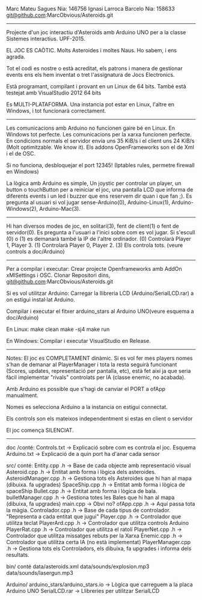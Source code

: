 
Marc Mateu Sagues        Nia: 146756
Ignasi Larroca Barcelo   Nia: 158633
git@github.com:MarcObvious/Asteroids.git

------------------------------------------------------------------------------------------------------------
Projecte d'un joc interactiu d'Asteroids amb Arduino UNO per a la classe Sistemes interactius. UPF-2015.

EL JOC ES CAÒTIC. Molts Asteroides i moltes Naus. Ho sabem, i ens agrada.

Tot el codi es nostre o està acreditat, els patrons i manera de gestionar events ens els hem 
inventat o tret l'assignatura de Jocs Electronics.

Està programant, compilant i provant en un Linux de 64 bits.
També està testejat amb VisualStudio 2012 64 bits 

Es MULTI-PLATAFORMA. Una instancia pot estar en Linux, l'altre en Windows, i tot funcionarà
correctament.

------------------------------------------------------------------------------------------------------------
Les comunicacions amb Arduino no funcionen gaire bé en Linux. En Windows tot perfecte.
Les comunicacions per la xarxa funcionen perfecte. En condicions normals el servidor envia 
uns 35 KiB/s i el client uns 24 KiB/s (Molt optimitzable. We know it). 
Els addons OpenFrameworks son el de Xml i el de OSC.

Si no funciona, desbloquejar el port 12345! (Iptables rules, permetre firewall en Windows)

La lògica amb Arduino es simple, Un joystic per controlar un player, un button o touchButton per
a reiniciar el joc, una pantalla LCD que informa de diferents events i un led i buzzer que 
ens reservem dir quan i que fan ;).
Es pregunta al usuari si vol jugar sense-Arduino(0), Arduino-Linux(1), Arduino-Windows(2), 
Arduino-Mac(3).

------------------------------------------------------------------------------------------------------------
Hi han diversos modes de joc, en solitari(3), fent de client(1) o fent de servidor(0).
Es pregunta a l'usuari a l'inici sobre com es vol jugar. Si s'escull (0) o (1) es demanarà
també la IP de l'altre ordinador.
(0) Controlarà Player 1, Player 3.
(1) Controlarà Player 0, Player 2. 
(3) Els controla tots.
(veure controls a doc/Arduino)

------------------------------------------------------------------------------------------------------------
Per a compilar i executar:
Crear projecte Openframeworks amb AddOn xMlSettings i OSC.
Clonar Repositori dins, git@github.com:MarcObvious/Asteroids.git

Si es vol utilitzar Arduino: 
Carregar la llibreria LCD (Arduino/SerialLCD.rar) a on estigui instal·lat Arduino.


Compilar i executar el fitxer arduino_stars al Arduino UNO(veure esquema a doc/Arduino)

En Linux:
make clean
make -sj4 
make run


En Windows:
Compilar i executar VisualStudio en Release.

------------------------------------------------------------------------------------------------------------
Notes:
El joc es COMPLETAMENT dinàmic. Si es vol fer mes players nomes s'han de demanar al PlayerManager i tota la 
resta seguirà funcionant (Scores, updates, representació per pantalla, etc), està fet aixi ja que seria fàcil 
implementar "rivals" controlats per IA (classe enemic, no acabada).

Amb Arduino es possible que s'hagi de canviar el PORT a ofApp manualment.

Nomes es selecciona Arduino a la instancia on estigui connectat.

Els controls son els mateixos independentment si estas en client o servidor

El joc comença SILENCIAT.

------------------------------------------------------------------------------------------------------------
doc /conté:
Controls.txt -> Explicació sobre com es controla el joc.
Esquema Arduino.txt -> Explicació de a quin port ha d'anar cada sensor


src/ conté:
Entity.cpp .h -> Base de cada objecte amb representació visual
Asteroid.cpp .h   -> Entitat amb forma i lògica dels asteroides.
AsteroidManager.cpp .h   -> Gestiona tots els Asteroides que hi han al mapa (dibuixa. fa upgrades)
SpaceShip.cpp .h -> Entitat amb forma i lògica de spaceShip
Bullet.cpp .h -> Entitat amb forma i lògica de bala.
bulletManager.cpp .h -> Gestiona totes les Bales que hi han al mapa (dibuixa, fa upgrades)
main.cpp -> Obvi no?
ofApp.cpp .h -> Aquí passa tota la màgia.
Controlador.cpp .h -> Base de cada tipus de controlador. "Representa a cada entitat que jugui"
Player.cpp .h -> Controlador que utilitza teclat
PlayerArd.cpp .h -> Controlador que utilitza controls Arduino
PlayerRat.cpp .h -> Controlador que utilitza el ratolí 
PlayerNet.cpp .h -> Controlador que utilitza missatges rebuts per la Xarxa
Enemic.cpp .h -> Controlador que utilitza certa IA (no està implementat)
PlayerManager.cpp .h -> Gestiona tots els Controladors, els dibuixa, fa upgrades i informa dels resultats.


bin/ conté
data/asteroids.xml
data/sounds/explosion.mp3
data/sounds/lasergun.mp3


Arduino/
arduino_stars/arduino_stars.io -> Lògica que carreguem a la placa Arduino UNO
SerialLCD.rar -> Llibreries per utilitzar SerialLCD


